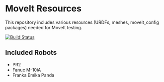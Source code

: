 MoveIt Resources
================

This repository includes various resources (URDFs, meshes, moveit_config packages) needed for MoveIt testing.

[![Build Status](https://travis-ci.com/ros-planning/moveit_resources.png?branch=ros2)](https://travis-ci.com/github/ros-planning/moveit_resources/branches)

## Included Robots

- PR2
- Fanuc M-10iA
- Franka Emika Panda
